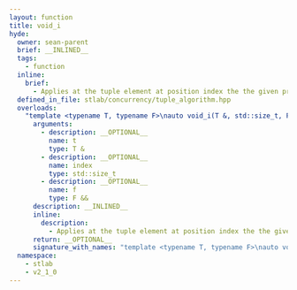 ```yaml
---
layout: function
title: void_i
hyde:
  owner: sean-parent
  brief: __INLINED__
  tags:
    - function
  inline:
    brief:
      - Applies at the tuple element at position index the the given predicate
  defined_in_file: stlab/concurrency/tuple_algorithm.hpp
  overloads:
    "template <typename T, typename F>\nauto void_i(T &, std::size_t, F &&)":
      arguments:
        - description: __OPTIONAL__
          name: t
          type: T &
        - description: __OPTIONAL__
          name: index
          type: std::size_t
        - description: __OPTIONAL__
          name: f
          type: F &&
      description: __INLINED__
      inline:
        description:
          - Applies at the tuple element at position index the the given predicate
      return: __OPTIONAL__
      signature_with_names: "template <typename T, typename F>\nauto void_i(T & t, std::size_t index, F && f)"
  namespace:
    - stlab
    - v2_1_0
---
```

